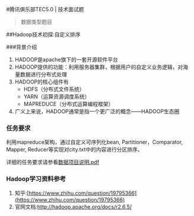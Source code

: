 #腾讯俱乐部TEC5.0 | 技术面试题
>数据类型题目

##Hadoop技术初探:自定义排序

###背景介绍
1.	HADOOP是apache旗下的一套开源软件平台2.	HADOOP提供的功能：利用服务器集群，根据用户的自定义业务逻辑，对海量数据进行分布式处理3.	HADOOP的核心组件有	* HDFS（分布式文件系统）	* YARN（运算资源调度系统）	* MAPREDUCE（分布式运算编程框架）4.	广义上来说，HADOOP通常是指一个更广泛的概念——HADOOP生态圈
### 任务要求
利用mapreduce架构，通过自定义可序列化bean, Partitioner，Comparator, Mapper, Reducer等实现对city.txt中的内容进行分区排序。详细的任务要求请参看[数据项目说明.pdf](https://github.com/lightning-zgc/SCUTEC5.0/blob/master/03-数据/数据项目说明.pdf)

### Hadoop学习资料参考
1.	知乎:[https://www.zhihu.com/question/19795366](https://www.zhihu.com/question/19795366)2.	官网文档:[http://hadoop.apache.org/docs/r2.6.5/](http://hadoop.apache.org/docs/r2.6.5/)
